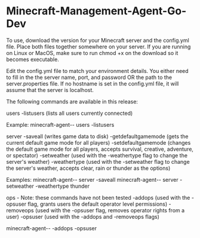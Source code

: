 # Minecraft-Management-Agent-Go-Dev
 
 To use, download the version for your Minecraft server and the config.yml file. Place both files together somewhere on your server. If you are running on Linux or MacOS, make sure to run chmod +x on the download so it becomes executable.

Edit the config.yml file to match your environment details. You either need to fill in the the server name, port, and password OR the path to the server.properties file. If no hostname is set in the config.yml file, it will assume that the server is localhost.

The following commands are available in this release:

users
-listusers (lists all users currently connected)

Example:
minecraft-agent-- users -listusers

server
-saveall (writes game data to disk)
-getdefaultgamemode (gets the current default game mode for all players)
-setdefaultgamemode (changes the default game mode for all players, accepts survival, creative, adventure, or spectator)
-setweather (used with the -weathertype flag to change the server's weather)
-weathertype (used with the -setweather flag to change the server's weather, accepts clear, rain or thunder as the options)

Examples:
minecraft-agent-- server -saveall
minecraft-agent-- server -setweather -weathertype thunder

ops - Note: these commands have not been tested
-addops (used with the -opsuser flag, grants users the default operator level permissions)
-removeops (used with the -opsuser flag, removes operator rights from a user)
-opsuser (used with the -addops and -removeops flags)

minecraft-agent-- -addops -opsuser 
